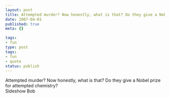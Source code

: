 ```yaml
---
layout: post
title: Attempted murder? Now honestly, what is that? Do they give a Nobel prize for attempted chemistry?
date: 2007-04-01
published: true
meta: {}

tags:
- fun
type: post
tags:
- fun
- quote
status: publish
---
```

Attempted murder? Now honestly, what is that? Do they give a Nobel prize for attempted chemistry?<br />Sideshow Bob
